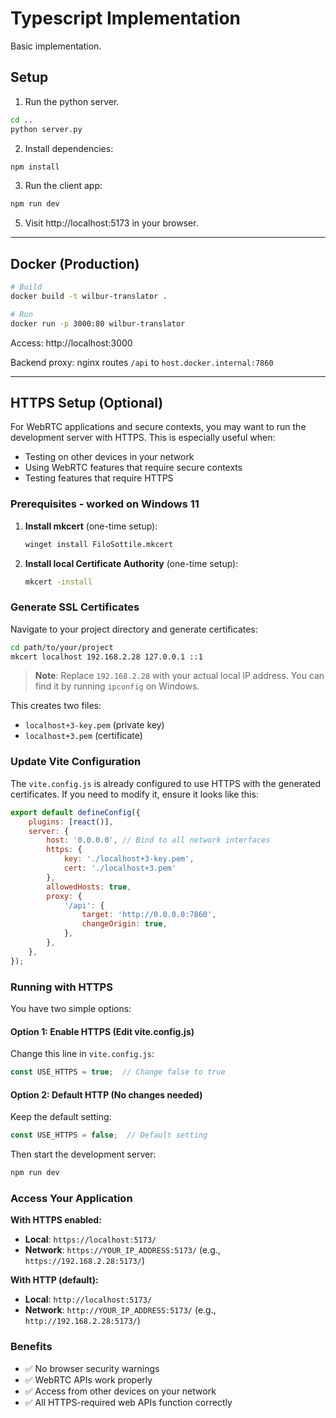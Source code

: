 # Typescript Implementation

Basic implementation.

## Setup

1. Run the python server.

```bash
cd ..
python server.py
```

2. Install dependencies:

```bash
npm install
```

3. Run the client app:

```bash
npm run dev
```

5. Visit http://localhost:5173 in your browser.

-----

## Docker (Production)

```bash
# Build
docker build -t wilbur-translator .

# Run
docker run -p 3000:80 wilbur-translator
```

Access: http://localhost:3000

Backend proxy: nginx routes `/api` to `host.docker.internal:7860`

-----

## HTTPS Setup (Optional)

For WebRTC applications and secure contexts, you may want to run the development server with HTTPS. This is especially useful when:
- Testing on other devices in your network
- Using WebRTC features that require secure contexts
- Testing features that require HTTPS

### Prerequisites - worked on Windows 11

1. **Install mkcert** (one-time setup):
   ```bash
   winget install FiloSottile.mkcert
   ```

2. **Install local Certificate Authority** (one-time setup):
   ```bash
   mkcert -install
   ```

### Generate SSL Certificates

Navigate to your project directory and generate certificates:

```bash
cd path/to/your/project
mkcert localhost 192.168.2.28 127.0.0.1 ::1
```

> **Note**: Replace `192.168.2.28` with your actual local IP address. You can find it by running `ipconfig` on Windows.

This creates two files:
- `localhost+3-key.pem` (private key)
- `localhost+3.pem` (certificate)

### Update Vite Configuration

The `vite.config.js` is already configured to use HTTPS with the generated certificates. If you need to modify it, ensure it looks like this:

```javascript
export default defineConfig({
    plugins: [react()],
    server: {
        host: '0.0.0.0', // Bind to all network interfaces
        https: {
            key: './localhost+3-key.pem',
            cert: './localhost+3.pem'
        },
        allowedHosts: true,
        proxy: {
            '/api': {
                target: 'http://0.0.0.0:7860',
                changeOrigin: true,
            },
        },
    },
});
```


### Running with HTTPS

You have two simple options:

#### Option 1: Enable HTTPS (Edit vite.config.js)
Change this line in `vite.config.js`:
```javascript
const USE_HTTPS = true;  // Change false to true
```

#### Option 2: Default HTTP (No changes needed)
Keep the default setting:
```javascript
const USE_HTTPS = false;  // Default setting
```

Then start the development server:
```bash
npm run dev
```

### Access Your Application

**With HTTPS enabled:**
- **Local**: `https://localhost:5173/`
- **Network**: `https://YOUR_IP_ADDRESS:5173/` (e.g., `https://192.168.2.28:5173/`)

**With HTTP (default):**
- **Local**: `http://localhost:5173/`
- **Network**: `http://YOUR_IP_ADDRESS:5173/` (e.g., `http://192.168.2.28:5173/`)

### Benefits

- ✅ No browser security warnings
- ✅ WebRTC APIs work properly
- ✅ Access from other devices on your network
- ✅ All HTTPS-required web APIs function correctly